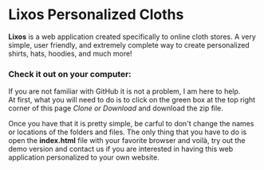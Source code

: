 # Lixos Personalized Cloths
__Lixos__ is a web application created specifically to online cloth stores. A very simple, user friendly, and extremely complete way to create personalized shirts, hats, hoodies, and much more!  

### Check it out on your computer:
If you are not familiar with GitHub it is not a problem, I am here to help.  
At first, what you will need to do is to click on the green box at the top right corner of this page _Clone or Download_ and download the zip file.  

Once you have that it is pretty simple, be carful to don't change the names or locations of the folders and files. The only thing that you have to do is open the __index.html__ file with your favorite browser and voilà, try out the demo version and contact us if you are interested in having this web application personalized to your own website.

